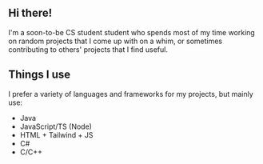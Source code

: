 ## Hi there!

I'm a soon-to-be CS student student who spends most of my time working on random projects that I come up with on a whim, or sometimes contributing to others' projects that I find useful.

## Things I use
I prefer a variety of languages and frameworks for my projects, but mainly use:
- Java
- JavaScript/TS (Node)
- HTML + Tailwind + JS
- C#
- C/C++
<!--
**CominAtYou/CominAtYou** is a ✨ _special_ ✨ repository because its `README.md` (this file) appears on your GitHub profile.

Here are some ideas to get you started:

- 🔭 I’m currently working on ...
- 🌱 I’m currently learning ...
- 👯 I’m looking to collaborate on ...
- 🤔 I’m looking for help with ...
- 💬 Ask me about ...
- 📫 How to reach me: ...
- 😄 Pronouns: ...
- ⚡ Fun fact: ...
-->
